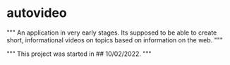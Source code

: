 # autovideo

"""
An application in very early stages. Its supposed to be able to create short, informational videos on topics based on information on the web. 
"""

"""
This project was started in ## 10/02/2022.
"""
